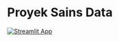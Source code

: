 # Proyek Sains Data
[![Streamlit App](https://static.streamlit.io/badges/streamlit_badge_black_white.svg)](https://telkomselfinance.streamlit.app/)
